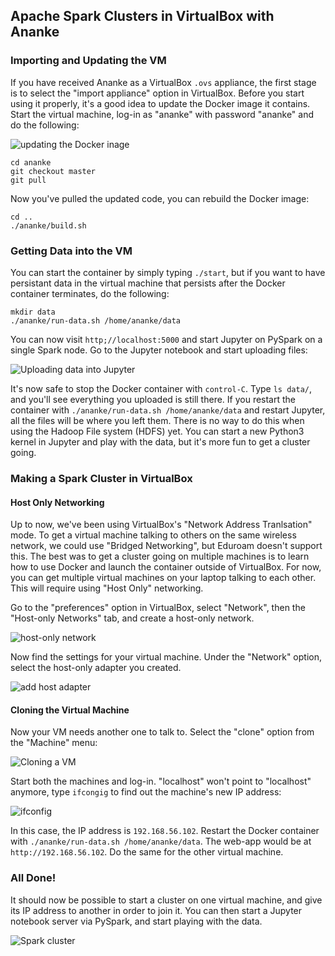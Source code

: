 ## Apache Spark Clusters in VirtualBox with Ananke

### Importing and Updating the VM

If you have received Ananke as a VirtualBox `.ovs` appliance, the first stage is to select the "import appliance" option in VirtualBox.
Before you start using it properly, it's a good idea to update the Docker image it contains. Start the virtual machine, log-in as "ananke"
with password "ananke" and do the following:

![updating the Docker inage](https://raw.githubusercontent.com/kingsBSD/NYC-Green-Cab-Data/master/docs/img/slave_8.png)


```
cd ananke
git checkout master
git pull
```

Now you've pulled the updated code, you can rebuild the Docker image:

```
cd ..
./ananke/build.sh
```

### Getting Data into the VM

You can start the container by simply typing `./start`, but if you want to have persistant data in the virtual machine that persists after
the Docker container terminates, do the following:

```
mkdir data
./ananke/run-data.sh /home/ananke/data
```

You can now visit `http;//localhost:5000` and start Jupyter on PySpark on a single Spark node. Go to the Jupyter notebook and start uploading files:

![Uploading data into Jupyter](https://raw.githubusercontent.com/kingsBSD/NYC-Green-Cab-Data/master/docs/img/ananke_08.png)

It's now safe to stop the Docker container with `control-C`. Type `ls data/`, and you'll see everything you uploaded is still there.
If you restart the container with `./ananke/run-data.sh /home/ananke/data` and restart Jupyter, all the files will be where you left them.
There is no way to do this when using the Hadoop File system (HDFS) yet.
You can start a new Python3 kernel in Jupyter and play with the data, but it's more fun to get a cluster going.

### Making a Spark Cluster in VirtualBox

#### Host Only Networking

Up to now, we've been using VirtualBox's "Network Address Tranlsation" mode. To get a virtual machine talking to others on the same
wireless network, we could use "Bridged Networking", but Eduroam doesn't support this. The best was to get a cluster going on multiple
machines is to learn how to use Docker and launch the container outside of VirtualBox. For now, you can get multiple virtual machines
on your laptop talking to each other. This will require using "Host Only" networking.

Go to the "preferences" option in VirtualBox, select "Network", then the "Host-only Networks" tab, and create a host-only network.

![host-only network](https://raw.githubusercontent.com/kingsBSD/NYC-Green-Cab-Data/master/docs/img/slave_10.png)

Now find the settings for your virtual machine. Under the "Network" option, select the host-only adapter you created.

![add host adapter](https://raw.githubusercontent.com/kingsBSD/NYC-Green-Cab-Data/master/docs/img/slave_12.png)

#### Cloning the Virtual Machine

Now your VM needs another one to talk to. Select the "clone" option from the "Machine" menu:

![Cloning a VM](https://raw.githubusercontent.com/kingsBSD/NYC-Green-Cab-Data/master/docs/img/slave_13.png)

Start both the machines and log-in. "localhost" won't point to "localhost" anymore, type `ifcongig` to find out the machine's
new IP address:

![ifconfig](https://raw.githubusercontent.com/kingsBSD/NYC-Green-Cab-Data/master/docs/img/slave_14.png)

In this case, the IP address is `192.168.56.102`. Restart the Docker container with `./ananke/run-data.sh /home/ananke/data`.
The web-app would be at `http://192.168.56.102`. Do the same for the other virtual machine.





### All Done!

It should now be possible to start a cluster on one virtual machine, and give its IP address to another in order to
join it. You can then start a Jupyter notebook server via PySpark, and start playing with the data.

![Spark cluster](https://raw.githubusercontent.com/kingsBSD/NYC-Green-Cab-Data/master/docs/img/slave_1.png)


